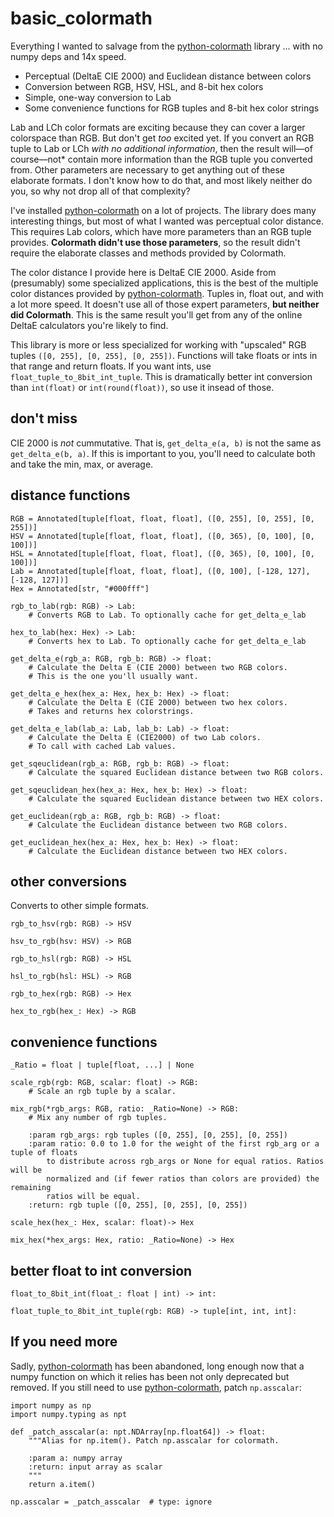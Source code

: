 # basic_colormath

Everything I wanted to salvage from the [python-colormath](https://github.com/gtaylor/python-colormath/tree/master) library ... with no numpy deps and 14x speed.

* Perceptual (DeltaE CIE 2000) and Euclidean distance between colors
* Conversion between RGB, HSV, HSL, and 8-bit hex colors
* Simple, one-way conversion to Lab
* Some convenience functions for RGB tuples and 8-bit hex color strings

Lab and LCh color formats are exciting because they can cover a larger colorspace than RGB. But don't get *too* excited yet. If you convert an RGB tuple to Lab or LCh *with no additional information*, then the result will—of course—not* contain more information than the RGB tuple you converted from. Other parameters are necessary to get anything out of these elaborate formats. I don't know how to do that, and most likely neither do you, so why not drop all of that complexity?

I've installed [python-colormath](https://github.com/gtaylor/python-colormath/tree/master) on a lot of projects. The library does many interesting things, but most of what I wanted was perceptual color distance. This requires Lab colors, which have more parameters than an RGB tuple provides. **Colormath didn't use those parameters**, so the result didn't require the elaborate classes and methods provided by Colormath.

The color distance I provide here is DeltaE CIE 2000. Aside from (presumably) some specialized applications, this is the best of the multiple color distances provided by [python-colormath](https://github.com/gtaylor/python-colormath/tree/master). Tuples in, float out, and with a lot more speed. It doesn't use all of those expert parameters, **but neither did Colormath**. This is the same result you'll get from any of the online DeltaE calculators you're likely to find.

This library is more or less specialized for working with "upscaled" RGB tuples `([0, 255], [0, 255], [0, 255])`. Functions will take floats or ints in that range and return floats. If you want ints, use `float_tuple_to_8bit_int_tuple`. This is dramatically better int conversion than `int(float)` or `int(round(float))`, so use it insead of those.

## don't miss

CIE 2000 is *not* cummutative. That is, `get_delta_e(a, b)` is not the same as `get_delta_e(b, a)`. If this is important to you, you'll need to calculate both and take the min, max, or average.

## distance functions

    RGB = Annotated[tuple[float, float, float], ([0, 255], [0, 255], [0, 255])]
    HSV = Annotated[tuple[float, float, float], ([0, 365), [0, 100], [0, 100])]
    HSL = Annotated[tuple[float, float, float], ([0, 365), [0, 100], [0, 100])]
    Lab = Annotated[tuple[float, float, float], ([0, 100], [-128, 127], [-128, 127])]
    Hex = Annotated[str, "#000fff"]

    rgb_to_lab(rgb: RGB) -> Lab:
        # Converts RGB to Lab. To optionally cache for get_delta_e_lab

    hex_to_lab(hex: Hex) -> Lab:
        # Converts hex to Lab. To optionally cache for get_delta_e_lab

    get_delta_e(rgb_a: RGB, rgb_b: RGB) -> float:
        # Calculate the Delta E (CIE 2000) between two RGB colors.
        # This is the one you'll usually want.

    get_delta_e_hex(hex_a: Hex, hex_b: Hex) -> float:
        # Calculate the Delta E (CIE 2000) between two hex colors.
        # Takes and returns hex colorstrings.

    get_delta_e_lab(lab_a: Lab, lab_b: Lab) -> float:
        # Calculate the Delta E (CIE2000) of two Lab colors.
        # To call with cached Lab values.

    get_sqeuclidean(rgb_a: RGB, rgb_b: RGB) -> float:
        # Calculate the squared Euclidean distance between two RGB colors.

    get_sqeuclidean_hex(hex_a: Hex, hex_b: Hex) -> float:
        # Calculate the squared Euclidean distance between two HEX colors.

    get_euclidean(rgb_a: RGB, rgb_b: RGB) -> float:
        # Calculate the Euclidean distance between two RGB colors.

    get_euclidean_hex(hex_a: Hex, hex_b: Hex) -> float:
        # Calculate the Euclidean distance between two HEX colors.

## other conversions

Converts to other simple formats.

    rgb_to_hsv(rgb: RGB) -> HSV

    hsv_to_rgb(hsv: HSV) -> RGB

    rgb_to_hsl(rgb: RGB) -> HSL

    hsl_to_rgb(hsl: HSL) -> RGB

    rgb_to_hex(rgb: RGB) -> Hex

    hex_to_rgb(hex_: Hex) -> RGB

## convenience functions

    _Ratio = float | tuple[float, ...] | None

    scale_rgb(rgb: RGB, scalar: float) -> RGB:
        # Scale an rgb tuple by a scalar.

    mix_rgb(*rgb_args: RGB, ratio: _Ratio=None) -> RGB:
        # Mix any number of rgb tuples.

        :param rgb_args: rgb tuples ([0, 255], [0, 255], [0, 255])
        :param ratio: 0.0 to 1.0 for the weight of the first rgb_arg or a tuple of floats
            to distribute across rgb_args or None for equal ratios. Ratios will be
            normalized and (if fewer ratios than colors are provided) the remaining
            ratios will be equal.
        :return: rgb tuple ([0, 255], [0, 255], [0, 255])

    scale_hex(hex_: Hex, scalar: float)-> Hex

    mix_hex(*hex_args: Hex, ratio: _Ratio=None) -> Hex

## better float to int conversion

    float_to_8bit_int(float_: float | int) -> int:

    float_tuple_to_8bit_int_tuple(rgb: RGB) -> tuple[int, int, int]:


## If you need more

Sadly, [python-colormath](https://github.com/gtaylor/python-colormath/tree/master) has been abandoned, long enough now that a numpy function on which it relies has been not only deprecated but removed. If you still need to use [python-colormath](https://github.com/gtaylor/python-colormath/tree/master), patch `np.asscalar`:

    import numpy as np
    import numpy.typing as npt

    def _patch_asscalar(a: npt.NDArray[np.float64]) -> float:
        """Alias for np.item(). Patch np.asscalar for colormath.

        :param a: numpy array
        :return: input array as scalar
        """
        return a.item()

    np.asscalar = _patch_asscalar  # type: ignore
